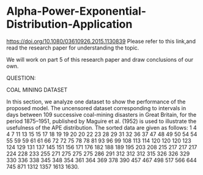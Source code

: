 # Alpha-Power-Exponential-Distribution-Application

 https://doi.org/10.1080/03610926.2015.1130839 Please refer to this link,and read the research paper for understanding the topic.
 
 We will work on part 5 of this research paper and draw conclusions of our own.
 
 QUESTION:
 
 COAL MINING DATASET
 
In this section, we analyze one dataset to show the performance of the proposed model. The
uncensored dataset corresponding to intervals in days between 109 successive coal-mining
disasters in Great Britain, for the period 1875–1951, published by Maguire et al. (1952) is
used to illustrate the usefulness of the APE distribution. The sorted data are given as follows:
1 4 4 7 11 13 15 15 17 18 19 19 20 20 22 23 28 29 31 32 36 37 47 48 49 50 54 54 55 59 59 61 61
66 72 72 75 78 78 81 93 96 99 108 113 114 120 120 120 123 124 129 131 137 145 151 156 171
176 182 188 189 195 203 208 215 217 217 217 224 228 233 255 271 275 275 275 286 291 312
312 312 315 326 326 329 330 336 338 345 348 354 361 364 369 378 390 457 467 498 517 566
644 745 871 1312 1357 1613 1630.

